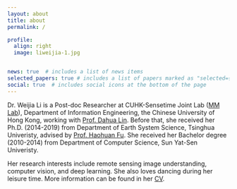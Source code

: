 ```yaml
---
layout: about
title: about
permalink: /

profile:
  align: right
  image: liweijia-1.jpg


news: true  # includes a list of news items
selected_papers: true # includes a list of papers marked as "selected={true}"
social: true  # includes social icons at the bottom of the page
---
```


Dr. Weijia Li is a Post-doc Researcher at CUHK-Sensetime Joint Lab ([MM Lab](http://mmlab.ie.cuhk.edu.hk/index_cn.html)), Department of Information Engineering, the Chinese University of Hong Kong, working with [Prof. Dahua Lin](http://dahua.me/). Before that, she received her Ph.D. (2014-2019) from Department of Earth System Science, Tsinghua Univeristy, advised by [Prof. Haohuan Fu](http://www.cess.tsinghua.edu.cn/info/1090/2401.htm). She received her Bachelor degree (2010-2014) from Department of Computer Science, Sun Yat-Sen Univeristy. 


Her research interests include remote sensing image understanding, computer vision, and deep learning. She also loves dancing during her leisure time. More information can be found in her [CV](/assets/pdf/liweijia_CV_20201224.pdf).
